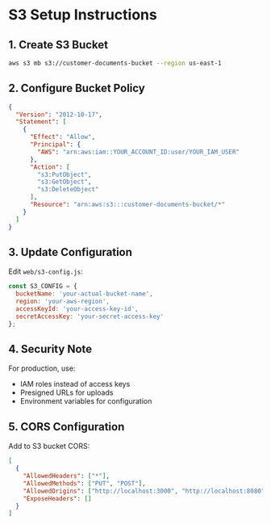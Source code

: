 # S3 Setup Instructions

## 1. Create S3 Bucket
```bash
aws s3 mb s3://customer-documents-bucket --region us-east-1
```

## 2. Configure Bucket Policy
```json
{
  "Version": "2012-10-17",
  "Statement": [
    {
      "Effect": "Allow",
      "Principal": {
        "AWS": "arn:aws:iam::YOUR_ACCOUNT_ID:user/YOUR_IAM_USER"
      },
      "Action": [
        "s3:PutObject",
        "s3:GetObject",
        "s3:DeleteObject"
      ],
      "Resource": "arn:aws:s3:::customer-documents-bucket/*"
    }
  ]
}
```

## 3. Update Configuration
Edit `web/s3-config.js`:
```javascript
const S3_CONFIG = {
  bucketName: 'your-actual-bucket-name',
  region: 'your-aws-region',
  accessKeyId: 'your-access-key-id',
  secretAccessKey: 'your-secret-access-key'
};
```

## 4. Security Note
For production, use:
- IAM roles instead of access keys
- Presigned URLs for uploads
- Environment variables for configuration

## 5. CORS Configuration
Add to S3 bucket CORS:
```json
[
  {
    "AllowedHeaders": ["*"],
    "AllowedMethods": ["PUT", "POST"],
    "AllowedOrigins": ["http://localhost:3000", "http://localhost:8080"],
    "ExposeHeaders": []
  }
]
```